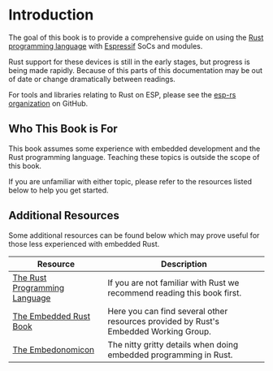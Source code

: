 # Introduction

The goal of this book is to provide a comprehensive guide on using the [Rust programming language] with [Espressif] SoCs and modules.

Rust support for these devices is still in the early stages, but progress is being made rapidly. Because of this parts of this documentation may be out of date or change dramatically between readings.

For tools and libraries relating to Rust on ESP, please see the [esp-rs organization] on GitHub.

[rust programming language]: https://www.rust-lang.org/
[espressif]: https://espressif.com/
[esp-rs organization]: https://github.com/esp-rs/

## Who This Book is For

This book assumes some experience with embedded development and the Rust programming language. Teaching these topics is outside the scope of this book.

If you are unfamiliar with either topic, please refer to the resources listed below to help you get started.

## Additional Resources

Some additional resources can be found below which may prove useful for those less experienced with embedded Rust.

| Resource                        | Description                                                                          |
| ------------------------------- | ------------------------------------------------------------------------------------ |
| [The Rust Programming Language] | If you are not familiar with Rust we recommend reading this book first.              |
| [The Embedded Rust Book]        | Here you can find several other resources provided by Rust's Embedded Working Group. |
| [The Embedonomicon]             | The nitty gritty details when doing embedded programming in Rust.                    |

[the rust programming language]: https://doc.rust-lang.org/book/
[the embedded rust book]: https://docs.rust-embedded.org/book/index.html
[the embedonomicon]: https://docs.rust-embedded.org/embedonomicon/
